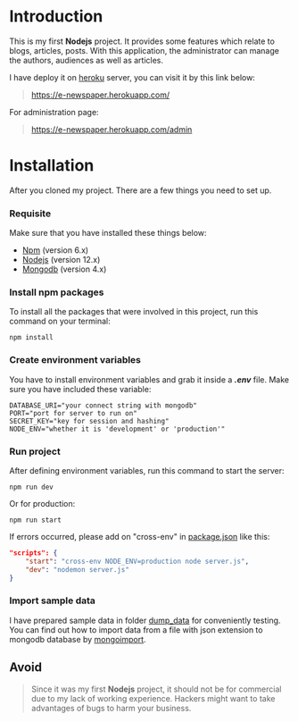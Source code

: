 # Introduction
This is my first __Nodejs__ project. It provides some features which relate to blogs, articles, posts. With this application, the administrator can manage the authors, audiences as well as articles.

I have deploy it on [heroku](http://heroku.com/) server, you can visit it by this link below:
> https://e-newspaper.herokuapp.com/

For administration page:
>https://e-newspaper.herokuapp.com/admin

# Installation
After you cloned my project. There are a few things you need to set up.

### Requisite
Make sure that you have installed these things below:
* [Npm](https://nodejs.org/en/) (version 6.x)
* [Nodejs](https://nodejs.org/en/) (version 12.x)
* [Mongodb](https://www.mongodb.com/) (version 4.x)

### Install npm packages
To install all the packages that were involved in this project, run this command on your terminal:

```shell
npm install
```

### Create environment variables
You have to install environment variables and grab it inside a __*.env*__ file. Make sure you have included these variable:

```
DATABASE_URI="your connect string with mongodb"
PORT="port for server to run on"
SECRET_KEY="key for session and hashing"
NODE_ENV="whether it is 'development' or 'production'"
```

### Run project
After defining environment variables, run this command to start the server:
```shell
npm run dev
```

Or for production:
```shell
npm run start
```

If errors occurred, please add on "cross-env" in [package.json](https://github.com/phatductran/nodejs_electronic_newspaper/blob/master/package.json) like this:
```json
"scripts": {
    "start": "cross-env NODE_ENV=production node server.js",
    "dev": "nodemon server.js"
}
``` 

### Import sample data
I have prepared sample data in folder [dump_data](https://github.com/phatductran/nodejs_electronic_newspaper/tree/master/dump_data) for conveniently testing.
You can find out how to import data from a file with json extension to mongodb database by [mongoimport](https://docs.mongodb.com/manual/reference/program/mongoimport/).

## Avoid
> Since it was my first __Nodejs__ project, it should not be for commercial due to my lack of working experience. Hackers might want to take advantages of bugs to harm your business.
